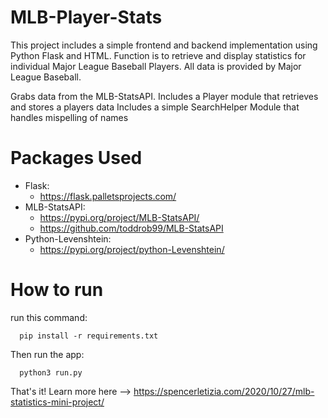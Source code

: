 # MLB-Player-Stats

This project includes a simple frontend and backend implementation using Python Flask and HTML.
Function is to retrieve and display statistics for individual Major League Baseball Players.
All data is provided by Major League Baseball.

Grabs data from the MLB-StatsAPI.
Includes a Player module that retrieves and stores a players data
Includes a simple SearchHelper Module that handles mispelling of names

# Packages Used
* Flask: 
  * https://flask.palletsprojects.com/
* MLB-StatsAPI:
  * https://pypi.org/project/MLB-StatsAPI/
  * https://github.com/toddrob99/MLB-StatsAPI
* Python-Levenshtein:
  * https://pypi.org/project/python-Levenshtein/

# How to run
run this command:
```
  pip install -r requirements.txt
```
Then run the app:
```
  python3 run.py
```
  
That's it! Learn more here --> https://spencerletizia.com/2020/10/27/mlb-statistics-mini-project/
